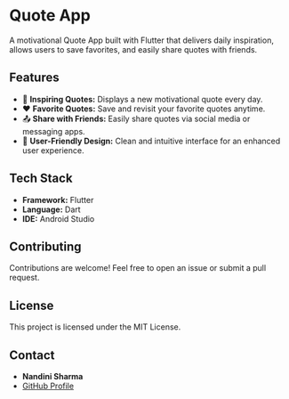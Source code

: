 # Quote App 

A motivational Quote App built with Flutter that delivers daily inspiration, allows users to save favorites, and easily share quotes with friends.

## Features

- 🌟 **Inspiring Quotes:** Displays a new motivational quote every day.
- ❤️ **Favorite Quotes:** Save and revisit your favorite quotes anytime.
- 📤 **Share with Friends:** Easily share quotes via social media or messaging apps.
- 🎨 **User-Friendly Design:** Clean and intuitive interface for an enhanced user experience.

## Tech Stack

- **Framework:** Flutter
- **Language:** Dart
- **IDE:** Android Studio

## Contributing

Contributions are welcome! Feel free to open an issue or submit a pull request.

## License

This project is licensed under the MIT License.

## Contact

- **Nandini Sharma**
- [GitHub Profile](https://github.com/Nandini056)
